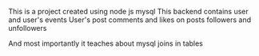 This is a project created using node js mysql 
This backend contains user and user's events
User's post 
comments and likes on posts
followers and unfollowers

And most importantly it teaches about mysql joins in tables
